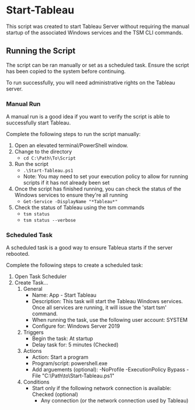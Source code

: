 # Start-Tableau
This script was created to start Tableau Server without requiring the manual startup of the associated Windows services and the TSM CLI commands.

## Running the Script
The script can be ran manually or set as a scheduled task. Ensure the script has been copied to the system before continuing.

To run successfully, you will need administrative rights on the Tableau server.

### Manual Run
A manual run is a good idea if you want to verify the script is able to successfully start Tableau.

Complete the following steps to run the script manually:
1. Open an elevated terminal/PowerShell window.
1. Change to the directory
   - ```cd C:\Path\To\Script```
1. Run the script
   - ```.\Start-Tableau.ps1```
   - Note: You may need to set your execution policy to allow for running scripts if it has not already been set
1. Once the script has finished running, you can check the status of the Windows services to ensure they're all running
   - ```Get-Service -DisplayName "*Tableau*"```
1. Check the status of Tableau using the tsm commands
   - ```tsm status```
   - ```tsm status --verbose```

### Scheduled Task
A scheduled task is a good way to ensure Tableua starts if the server rebooted.

Complete the following steps to create a scheduled task:
1. Open Task Scheduler
1. Create Task...
   1. General
      - Name: App - Start Tableau
      - Description: This task will start the Tableau Windows services. Once all services are running, it will issue the 'start tsm' command.
      - When running the task, use the following user account: SYSTEM
      - Configure for: Windows Server 2019
   1. Triggers
      - Begin the task: At startup
      - Delay task for: 5 minutes (Checked)
   1. Actions
      - Action: Start a program
      - Program/script: powershell.exe
      - Add arguements (optional): -NoProfile -ExecutionPolicy Bypass -File "C:\Path\to\Start-Tableau.ps1"
   1. Conditions
      - Start only if the following network connection is available: Checked (optional)
         - Any connection (or the network connection used by Tableau)
